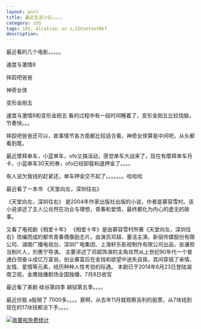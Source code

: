```yaml
---
layout: post
title: 最近生活小记。。。。。
category: iOS
tags: iOS, Alcatraz，os x,CGContextRef
description:
---
```


最近看的几个电影。。。。。

速度与激情8

摔跤吧爸爸

神奇女侠

变形金刚五

速度与激情8和变形金刚五 看的过程中有一段时间睡着了，变形金刚五比较烧脑，节奏快。。。

摔跤吧爸爸还可以，故事情节各方面都比较适合看，神奇女侠算是中间吧，从头都看到尾。


最近摩拜单车，小蓝单车，ofo又搞活动，感觉单车大战来了，现在有摩拜单车月卡，小蓝单车30天的券，ofo已经卸载和退押金了。。。。

有人说欠我钱的赶紧还，单车押金交不起了，。。。。。。哈哈哈

最近看了一本书 《天堂向左，深圳往右》

《天堂向左，深圳往右》 是2004年作家出版社出版的小说，作者是慕容雪村。该小说讲述了主人公肖然在功业与理想，青春和爱情，最终都化为内心的虚无的故事。

又看了电视剧《相爱十年》
《相爱十年》是由慕容雪村所著《天堂向左，深圳往右》改编而成的都市青春偶像励志片。由演员邓超、董洁主演，新丽传媒股份有限公司、湖南广播电视台、深圳广电集团、上海轩乐影视制作有限公司出品，张谦担当制片人，刘惠宁导演。
主要讲述了邓超饰演的主角肖然从上世纪90年代一个普通白领奋斗成亿万富翁，创业暴富后在金钱和欲望中迷失自我，其间穿插了亲情、友情、爱情等元素，经历种种人性考验的际遇。
本剧已于2014年6月23日登陆湖南卫视，金鹰独播剧场全国独播，7月8日收官


最近看了美剧 硅谷第四季 越狱第五季。。。。


最近炒股 a股赔了 7000多。。。。衰啊，从去年11月就观察吉利的股票，从7块钱到现在的17块钱都没下手。。。。





<script language="javascript" type="text/javascript" src="//js.users.51.la/19176892.js"></script>
<noscript><a href="//www.51.la/?19176892" target="_blank"><img alt="&#x6211;&#x8981;&#x5566;&#x514D;&#x8D39;&#x7EDF;&#x8BA1;" src="//img.users.51.la/19176892.asp" style="border:none" /></a></noscript>


